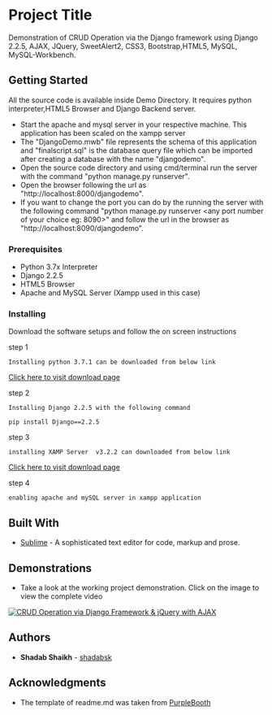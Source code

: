 # Project Title
Demonstration of CRUD Operation via the Django framework using Django 2.2.5, AJAX, JQuery, SweetAlert2, CSS3, Bootstrap,HTML5, MySQL, MySQL-Workbench.

## Getting Started
All the source code is available inside Demo Directory. It requires python interpreter,HTML5 Browser and Django Backend server.
* Start the apache and mysql server in your respective machine. This application has been scaled on the xampp server
* The "DjangoDemo.mwb" file represents the schema of this application and "finalscript.sql" is the database query file which can be imported after creating a database with the name "djangodemo".
* Open the source code directory and using cmd/terminal run the server with the command "python manage.py runserver".
* Open the browser following the url as "http://localhost:8000/djangodemo".	
* If you want to change the port you can do by the running the server with the following command "python manage.py runserver <any port number of your choice eg: 8090>" and follow the url in the browser as "http://localhost:8090/djangodemo".	


### Prerequisites

* Python 3.7x Interpreter
* Django 2.2.5
* HTML5 Browser
* Apache and MySQL Server (Xampp used in this case)


### Installing

Download the software setups and follow the on screen instructions

step 1

```
Installing python 3.7.1 can be downloaded from below link
```
[Click here to visit download page](https://www.python.org/downloads/release/python-371/)

step 2

```
Installing Django 2.2.5 with the following command
```
```
pip install Django==2.2.5
```

step 3

```
installing XAMP Server  v3.2.2 can downloaded from below link
```
[Click here to visit download page](https://sourceforge.net/projects/xampp/files/XAMPP%20Windows/5.6.21/)

step 4

```
enabling apache and mySQL server in xampp application
```

## Built With

* [Sublime](https://www.sublimetext.com/3) - A sophisticated text editor for code, markup and prose. 


## Demonstrations

* Take a look at the working project demonstration. Click on the image to view the complete video


[![CRUD Operation via Django Framework & jQuery with AJAX
](https://i.ytimg.com/vi/ahj89qrpcsg/hqdefault.jpg)](https://youtu.be/ahj89qrpcsg)


## Authors

* **Shadab Shaikh** - [shadabsk](https://github.com/shadabsk)

## Acknowledgments

* The template of readme.md was taken from [PurpleBooth](https://github.com/PurpleBooth)
